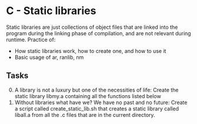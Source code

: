 # C - Static libraries
Static libraries are just collections of object files that are linked into the program during the linking phase of compilation, and are not relevant during runtime. 
Practice of:
* How static libraries work, how to create one, and how to use it
* Basic usage of ar, ranlib, nm

## Tasks
0. A library is not a luxury but one of the necessities of life:
	Create the static library libmy.a containing all the functions listed below
1. Without libraries what have we? We have no past and no future:
	Create a script called create_static_lib.sh that creates a static library called liball.a from all the .c files that are in the current directory.
